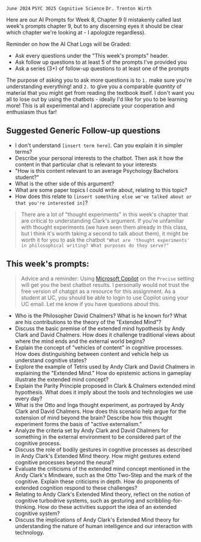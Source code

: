 `June 2024`
`PSYC 3025 Cognitive Science`
`Dr. Trenton Wirth`

Here are our AI Prompts for Week 8, Chapter 9 (I mistakenly called last week's prompts chapter 9, but to any discerning eyes it should be clear which chapter we're looking at - I apologize regardless).

Reminder on how the AI Chat Logs will be Graded:
- Ask every questions under the "This week's prompts" header.
- Ask follow up questions to at least 5 of the prompts I've provided you
- Ask a series (3+) of follow-up questions to at least one of the prompts

The purpose of asking you to ask more questions is to `1.` make sure you're understanding everything! and `2.` to give you a comparable *quantity* of material that you might get from reading the textbook itself. I don't want you all to lose out by using the chatbots - ideally I'd like for you to be learning more! This is all experimental and I appreciate your cooperation and enthusiasm thus far!

## Suggested Generic Follow-up questions

- I don't understand `[insert term here]`. Can you explain it in simpler terms?
- Describe your personal interests to the chatbot. Then ask it how the content in that particular chat is relevant to your interests
- "How is this content relevant to an average Psychology Bachelors student?"
- What is the other side of this argument?
- What are some paper topics I could write about, relating to this topic?
- How does this relate to `[insert something else we've talked about or that you're interested in]`?

>There are a lot of "thought experiments" in this week's chapter that are critical to understanding Clark's argument. If you're unfamiliar with thought experiments (we have seen them already in this class, but I think it's worth taking a second to talk about them), it might be worth it for you to ask the chatbot `"What are 'thought experiments' in philosophical writing? What purposes do they serve?"`
## This week's prompts:

>Advice and a reminder: Using [Microsoft Copilot](https://copilot.microsoft.com) on the `Precise` setting will get you the best chatbot results. I personally would not trust the free version of chatgpt as a resource for this assignment. As a student at UC, you should be able to login to use Copilot using your UC email. Let me know if you have questions about this.

- Who is the Philosopher David Chalmers? What is he known for? What are his contributions to the theory of the "Extended Mind"?
- Discuss the basic premise of the extended mind hypothesis by Andy Clark and David Chalmers. How does it challenge traditional views about where the mind ends and the external world begins?
- Explain the concept of "vehicles of content" in cognitive processes. How does distinguishing between content and vehicle help us understand cognitive states?
- Explore the example of Tetris used by Andy Clark and David Chalmers in explaining the "Extended Mind." How do epistemic actions in gameplay illustrate the extended mind concept?
- Explain the Parity Principle proposed in Clark & Chalmers extended mind hypothesis. What does it imply about the tools and technologies we use every day?
- What is the Otto and Inga thought experiment, as portrayed by Andy Clark and David Chalmers. How does this scenario help argue for the extension of mind beyond the brain? Describe how this thought experiment forms the basis of "active externalism."
- Analyze the criteria set by Andy Clark and David Chalmers for something in the external environment to be considered part of the cognitive process.
- Discuss the role of bodily gestures in cognitive processes as described in Andy Clark's Extended Mind theory. How might gestures extend cognitive processes beyond the neural?
- Evaluate the criticisms of the extended mind concept mentioned in the Andy Clark's Mindware, such as the Otto Two-Step and the mark of the cognitive. Explain these criticisms in depth. How do proponents of extended cognition respond to these challenges?
- Relating to Andy Clark's Extended Mind theory, reflect on the notion of cognitive turbodrive systems, such as gesturing and scribbling-for-thinking. How do these activities support the idea of an extended cognitive system?
- Discuss the implications of Andy Clark's Extended Mind theory for understanding the nature of human intelligence and our interaction with technology.
